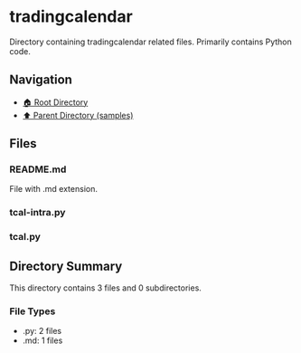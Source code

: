 # tradingcalendar

Directory containing tradingcalendar related files. Primarily contains Python code.

## Navigation

* [🏠 Root Directory](../../README.md)
* [⬆️ Parent Directory (samples)](../README.md)

## Files

### README.md

File with .md extension.

### tcal-intra.py

### tcal.py

## Directory Summary

This directory contains 3 files and 0 subdirectories.

### File Types

* .py: 2 files
* .md: 1 files
